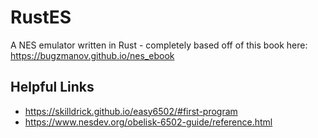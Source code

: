 # RustES

A NES emulator written in Rust - completely based off of this book here: https://bugzmanov.github.io/nes_ebook

## Helpful Links

* https://skilldrick.github.io/easy6502/#first-program
* https://www.nesdev.org/obelisk-6502-guide/reference.html

